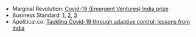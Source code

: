 - Marginal Revolution: [Covid-19 (Emergent Ventures) India prize](https://marginalrevolution.com/marginalrevolution/2020/06/covid-19-india-prize.html)
- Business Standard: [1](https://www.business-standard.com/article/economy-policy/data-driven-models-show-top-covid-19-risk-states-aren-t-the-most-infected-120080501305_1.html), [2](https://www.business-standard.com/article/current-affairs/the-chance-to-tame-covid-19-pandemic-squandered-after-a-good-start-120082601669_1.html), [3](https://www.business-standard.com/article/current-affairs/signs-of-falling-covid-19-numbers-may-be-deceptive-warn-experts-120092800024_1.html)
- Apolitical.co: [Tackling Covid-19 through adaptive control: lessons from India](https://apolitical.co/en/solution_article/tackling-covid-19-through-adaptive-control-lessons-from-india)